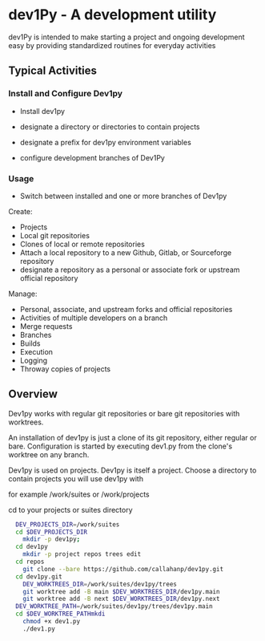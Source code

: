 # dev1Py - A development utility
 
dev1Py is intended to make starting a project and ongoing development easy by providing standardized routines for everyday activities

## Typical Activities

### Install and Configure Dev1py

* Install dev1py

* designate a directory or directories to contain projects
* designate a prefix for dev1py environment variables
* configure development branches of Dev1Py

### Usage

* Switch between installed and one or more branches of Dev1py
  
Create:

* Projects
* Local git repositories
* Clones of local or remote repositories
* Attach a local repository to a new Github, Gitlab, or Sourceforge repository
* designate a repository as a personal or associate fork or upstream official repository
  
Manage:

* Personal, associate, and upstream forks and official repositories
* Activities of multiple developers on a branch
* Merge requests
* Branches
* Builds
* Execution
* Logging
* Throway copies of projects

## Overview



Dev1py works with regular git repositories or bare git repositories with worktrees. 

An installation of dev1py is just a clone of its git repository, either regular or bare.
Configuration is started by executing dev1.py from the clone's worktree on any branch.

Dev1py is used on projects.  Dev1py is itself a project.  Choose a directory to contain projects you will use dev1py with

for example /work/suites or /work/projects

  cd to your projects or suites directory

``` bash
  DEV_PROJECTS_DIR=/work/suites
  cd $DEV_PROJECTS_DIR
    mkdir -p dev1py;
  cd dev1py
    mkdir -p project repos trees edit
  cd repos
    git clone --bare https://github.com/callahanp/dev1py.git
  cd dev1py.git
    DEV_WORKTREES_DIR=/work/suites/dev1py/trees
    git worktree add -B main $DEV_WORKTREES_DIR/dev1py.main
    git worktree add -B next $DEV_WORKTREES_DIR/dev1py.next
  DEV_WORKTREE_PATH=/work/suites/dev1py/trees/dev1py.main
  cd $DEV_WORKTREE_PATHmkdi
    chmod +x dev1.py
    ./dev1.py
```
 

